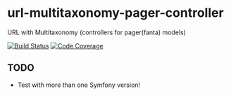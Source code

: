 # url-multitaxonomy-pager-controller
URL with Multitaxonomy  (controllers for pager(fanta) models)
<!---
[![PHPPackages Rank](https://phppackages.org/p/symfony-util/controller-model-using-http-foundation/badge/rank.svg)](https://phppackages.org/p/symfony-util/controller-model-using-http-foundation)
[![Monthly Downloads](https://poser.pugx.org/symfony-util/controller-model-using-http-foundation/d/monthly)](https://packagist.org/packages/symfony-util/controller-model-using-http-foundation)
[![PHPPackages Referenced By](https://phppackages.org/p/symfony-util/controller-model-using-http-foundation/badge/referenced-by.svg)](https://phppackages.org/p/symfony-util/controller-model-using-http-foundation)
[![Tested PHP Versions](https://php-eye.com/badge/symfony-util/controller-model-using-http-foundation/tested.svg)](https://php-eye.com/package/symfony-util/controller-model-using-http-foundation)
[![Dependency Status](https://www.versioneye.com/php/symfony-util:controller-model-using-http-foundation/badge)](https://www.versioneye.com/php/symfony-util:controller-model-using-http-foundation)
-->
[![Build Status](https://travis-ci.org/doctrine-dbal-util/url-multitaxonomy-pager-controller.svg?branch=master)](https://travis-ci.org/doctrine-dbal-util/url-multitaxonomy-pager-controller)
[![Code Coverage](https://img.shields.io/codecov/c/github/doctrine-dbal-util/url-multitaxonomy-pager-controller/master.svg)](https://codecov.io/gh/doctrine-dbal-util/url-multitaxonomy-pager-controller)
<!---
[![Scrutinizer](https://scrutinizer-ci.com/g/symfony-util/controller-model-using-http-foundation/badges/quality-score.png?b=master)](https://scrutinizer-ci.com/g/symfony-util/controller-model-using-http-foundation/?branch=master)
[![SensioLabsInsight](https://insight.sensiolabs.com/projects/0c01c6a8-eb4d-4ccc-a70a-fa6c032f3178/mini.png)](https://insight.sensiolabs.com/projects/0c01c6a8-eb4d-4ccc-a70a-fa6c032f3178)

[![SensioLabsInsight](https://img.shields.io/sensiolabs/i/.svg)](https://insight.sensiolabs.com/projects/)
-->

## TODO
* Test with more than one Symfony version!
